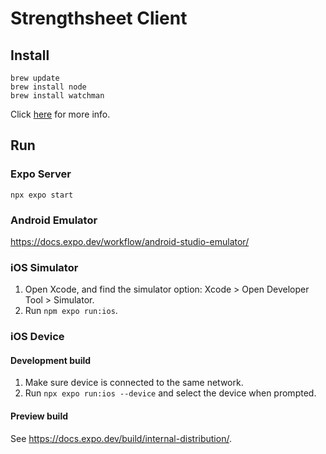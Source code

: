 # Strengthsheet Client

## Install

```
brew update
brew install node
brew install watchman
```

Click [here](https://reactnative.dev/docs/environment-setup) for more info.

## Run

### Expo Server

```
npx expo start
```

### Android Emulator

https://docs.expo.dev/workflow/android-studio-emulator/

### iOS Simulator

1. Open Xcode, and find the simulator option: Xcode > Open Developer Tool > Simulator.
2. Run `npm expo run:ios`.

### iOS Device

#### Development build

1. Make sure device is connected to the same network.
2. Run `npx expo run:ios --device` and select the device when prompted.

#### Preview build

See https://docs.expo.dev/build/internal-distribution/.
